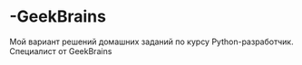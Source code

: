 # -GeekBrains
Мой вариант решений домашних заданий по курсу Python-разработчик. Специалист от GeekBrains
